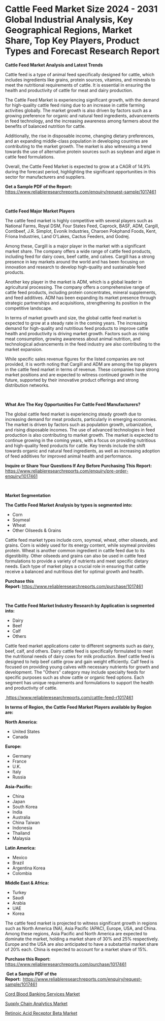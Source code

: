 <p><h1>Cattle Feed Market Size 2024 - 2031 Global Industrial Analysis, Key Geographical Regions, Market Share, Top Key Players, Product Types and Forecast Research Report</h1></p><p><strong>Cattle Feed Market Analysis and Latest Trends</strong></p>
<p><p>Cattle feed is a type of animal feed specifically designed for cattle, which includes ingredients like grains, protein sources, vitamins, and minerals to meet the nutritional requirements of cattle. It is essential in ensuring the health and productivity of cattle for meat and dairy production.</p><p>The Cattle Feed Market is experiencing significant growth, with the demand for high-quality cattle feed rising due to an increase in cattle farming activities globally. The market growth is also driven by factors such as a growing preference for organic and natural feed ingredients, advancements in feed technology, and the increasing awareness among farmers about the benefits of balanced nutrition for cattle.</p><p>Additionally, the rise in disposable income, changing dietary preferences, and an expanding middle-class population in developing countries are contributing to the market growth. The market is also witnessing a trend towards the use of alternative protein sources such as soybean and algae in cattle feed formulations.</p><p>Overall, the Cattle Feed Market is expected to grow at a CAGR of 14.9% during the forecast period, highlighting the significant opportunities in this sector for manufacturers and suppliers.</p></p>
<p><strong>Get a Sample PDF of the Report:&nbsp;</strong> <a href="https://www.reliableresearchreports.com/enquiry/request-sample/1017461">https://www.reliableresearchreports.com/enquiry/request-sample/1017461</a></p>
<p>&nbsp;</p>
<p><strong>Cattle Feed Major Market Players</strong></p>
<p><p>The cattle feed market is highly competitive with several players such as National Farms, Royal DSM, Four States Feed, Caprock, BASF, ADM, Cargill, Contibeef, J.R. Simplot, Evonik Industries, Charoen Pokphand Foods, Kent, Friona Industries, Land O'Lakes, Cactus Feeders, and Godrej. </p><p>Among these, Cargill is a major player in the market with a significant market share. The company offers a wide range of cattle feed products, including feed for dairy cows, beef cattle, and calves. Cargill has a strong presence in key markets around the world and has been focusing on innovation and research to develop high-quality and sustainable feed products.</p><p>Another key player in the market is ADM, which is a global leader in agricultural processing. The company offers a comprehensive range of cattle feed products, including protein concentrates, mineral supplements, and feed additives. ADM has been expanding its market presence through strategic partnerships and acquisitions, strengthening its position in the competitive landscape.</p><p>In terms of market growth and size, the global cattle feed market is expected to grow at a steady rate in the coming years. The increasing demand for high-quality and nutritious feed products to improve cattle health and productivity is driving market growth. Factors such as rising meat consumption, growing awareness about animal nutrition, and technological advancements in the feed industry are also contributing to the market expansion.</p><p>While specific sales revenue figures for the listed companies are not provided, it is worth noting that Cargill and ADM are among the top players in the cattle feed market in terms of revenue. These companies have strong market positions and are expected to witness continued growth in the future, supported by their innovative product offerings and strong distribution networks.</p></p>
<p>&nbsp;</p>
<p><strong>What Are The Key Opportunities For Cattle Feed Manufacturers?</strong></p>
<p><p>The global cattle feed market is experiencing steady growth due to increasing demand for meat products, particularly in emerging economies. The market is driven by factors such as population growth, urbanization, and rising disposable incomes. The use of advanced technologies in feed production is also contributing to market growth. The market is expected to continue growing in the coming years, with a focus on providing nutritious and high-quality feed products for cattle. Key trends include the shift towards organic and natural feed ingredients, as well as increasing adoption of feed additives for improved animal health and performance.</p></p>
<p><strong>Inquire or Share Your Questions If Any Before Purchasing This Report:</strong> <a href="https://www.reliableresearchreports.com/enquiry/pre-order-enquiry/1017461">https://www.reliableresearchreports.com/enquiry/pre-order-enquiry/1017461</a></p>
<p>&nbsp;</p>
<p><strong>Market Segmentation</strong></p>
<p><strong>The Cattle Feed Market Analysis by types is segmented into:</strong></p>
<p><ul><li>Corn</li><li>Soymeal</li><li>Wheat</li><li>Other Oilseeds & Grains</li></ul></p>
<p><p>Cattle feed market types include corn, soymeal, wheat, other oilseeds, and grains. Corn is widely used for its energy content, while soymeal provides protein. Wheat is another common ingredient in cattle feed due to its digestibility. Other oilseeds and grains can also be used in cattle feed formulations to provide a variety of nutrients and meet specific dietary needs. Each type of market plays a crucial role in ensuring that cattle receive a balanced and nutritious diet for optimal growth and health.</p></p>
<p><strong>Purchase this Report:&nbsp;</strong><a href="https://www.reliableresearchreports.com/purchase/1017461">https://www.reliableresearchreports.com/purchase/1017461</a></p>
<p>&nbsp;</p>
<p><strong>The Cattle Feed Market Industry Research by Application is segmented into:</strong></p>
<p><ul><li>Dairy</li><li>Beef</li><li>Calf</li><li>Others</li></ul></p>
<p><p>Cattle feed market applications cater to different segments such as dairy, beef, calf, and others. Dairy cattle feed is specifically formulated to meet the nutritional needs of dairy cows for milk production. Beef cattle feed is designed to help beef cattle grow and gain weight efficiently. Calf feed is focused on providing young calves with necessary nutrients for growth and development. The "Others" category may include specialty feeds for specific purposes such as show cattle or organic feed options. Each segment has unique requirements and formulations to support the health and productivity of cattle.</p></p>
<p><a href="https://www.reliableresearchreports.com/cattle-feed-r1017461">&nbsp;https://www.reliableresearchreports.com/cattle-feed-r1017461</a></p>
<p><strong>In terms of Region, the Cattle Feed Market Players available by Region are:</strong></p>
<p>
    <p> <strong> North America: </strong>
        <ul>
            <li>United States</li>
            <li>Canada</li>
        </ul>
        </p> 
    <p> <strong> Europe: </strong>
        <ul>
            <li>Germany</li>
            <li>France</li>
            <li>U.K.</li>
            <li>Italy</li>
            <li>Russia</li>
        </ul>
        </p> 
    <p> <strong> Asia-Pacific: </strong>
        <ul>
            <li>China</li>
            <li>Japan</li>
            <li>South Korea</li>
            <li>India</li>
            <li>Australia</li>
            <li>China Taiwan</li>
            <li>Indonesia</li>
            <li>Thailand</li>
            <li>Malaysia</li>
        </ul>
        </p> 
    <p> <strong> Latin America: </strong>
        <ul>
            <li>Mexico</li>
            <li>Brazil</li>
            <li>Argentina Korea</li>
            <li>Colombia</li>
        </ul>
        </p> 
    <p> <strong> Middle East & Africa: </strong>
        <ul>
            <li>Turkey</li>
            <li>Saudi</li>
            <li>Arabia</li>
            <li>UAE</li>
            <li>Korea</li>
        </ul>
    </p>
    </p>
<p><p>The cattle feed market is projected to witness significant growth in regions such as North America (NA), Asia Pacific (APAC), Europe, USA, and China. Among these regions, Asia Pacific and North America are expected to dominate the market, holding a market share of 30% and 25% respectively. Europe and the USA are also anticipated to have a substantial market share of 20% each. China is expected to account for a market share of 15%.</p></p>
<p><strong>Purchase this Report: </strong><a href="https://www.reliableresearchreports.com/purchase/1017461">https://www.reliableresearchreports.com/purchase/1017461</a></p>
<p>&nbsp;<strong>Get a Sample PDF of the Report:&nbsp;&nbsp;</strong><a href="https://www.reliableresearchreports.com/enquiry/request-sample/1017461">https://www.reliableresearchreports.com/enquiry/request-sample/1017461</a></p>
<p><strong></strong></p>
<p><p><a href="https://www.linkedin.com/pulse/cord-blood-banking-services-market-competitive-analysis-trends-gzc6f?trackingId=n90WN61lS%2FD1MAIJ6xfRTw%3D%3D">Cord Blood Banking Services Market</a></p><p><a href="https://www.linkedin.com/pulse/supply-chain-analytics-market-key-successful-business-6xwie?trackingId=TZZamHg8ESKyJTrijhgmqQ%3D%3D">Supply Chain Analytics Market</a></p><p><a href="https://www.linkedin.com/pulse/retinoic-acid-receptor-beta-market-key-successful-business-strategy-deslf?trackingId=UPkyyqvQI2CdAX6Ae02a2Q%3D%3D">Retinoic Acid Receptor Beta Market</a></p></p>